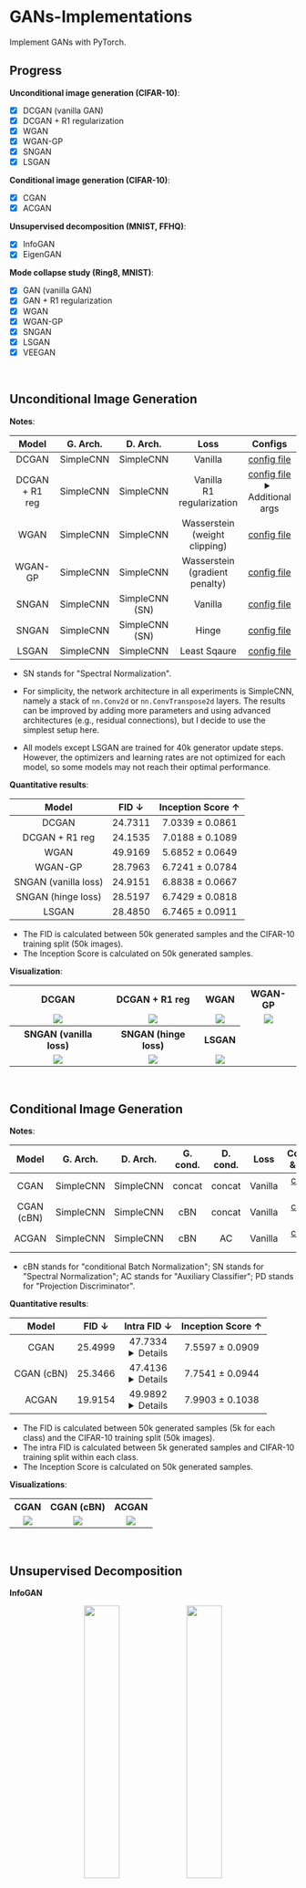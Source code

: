 # GANs-Implementations

Implement GANs with PyTorch.



## Progress

**Unconditional image generation (CIFAR-10)**:

- [x] DCGAN (vanilla GAN)
- [x] DCGAN + R1 regularization
- [x] WGAN
- [x] WGAN-GP
- [x] SNGAN
- [x] LSGAN

**Conditional image generation (CIFAR-10)**:

- [x] CGAN
- [x] ACGAN

**Unsupervised decomposition (MNIST, FFHQ)**:

- [x] InfoGAN
- [x] EigenGAN

**Mode collapse study (Ring8, MNIST)**:

- [x] GAN (vanilla GAN)
- [x] GAN + R1 regularization
- [x] WGAN
- [x] WGAN-GP
- [x] SNGAN
- [x] LSGAN
- [x] VEEGAN

<br/>



## Unconditional Image Generation

**Notes**:

|     Model      | G. Arch.  |    D. Arch.    |                Loss                |                           Configs                            |
| :------------: | :-------: | :------------: | :--------------------------------: | :----------------------------------------------------------: |
|     DCGAN      | SimpleCNN |   SimpleCNN    |              Vanilla               |          [config file](./configs/gan_cifar10.yaml)           |
| DCGAN + R1 reg | SimpleCNN |   SimpleCNN    |   Vanilla<br/>R1 regularization    | [config file](./configs/gan_cifar10.yaml)<br/><details><summary>Additional args</summary>`--train.loss_fn.params.lambda_r1_reg 10.0`</details> |
|      WGAN      | SimpleCNN |   SimpleCNN    | Wasserstein<br/>(weight clipping)  |          [config file](./configs/wgan_cifar10.yaml)          |
|    WGAN-GP     | SimpleCNN |   SimpleCNN    | Wasserstein<br/>(gradient penalty) |        [config file](./configs/wgan_gp_cifar10.yaml)         |
|     SNGAN      | SimpleCNN | SimpleCNN (SN) |              Vanilla               |         [config file](./configs/sngan_cifar10.yaml)          |
|     SNGAN      | SimpleCNN | SimpleCNN (SN) |               Hinge                |      [config file](./configs/sngan_hinge_cifar10.yaml)       |
|     LSGAN      | SimpleCNN |   SimpleCNN    |            Least Sqaure            |         [config file](./configs/lsgan_cifar10.yaml)          |

- SN stands for "Spectral Normalization".

- For simplicity, the network architecture in all experiments is SimpleCNN, namely a stack of `nn.Conv2d` or `nn.ConvTranspose2d` layers. The results can be improved by adding more parameters and using advanced architectures (e.g., residual connections), but I decide to use the simplest setup here.

- All models except LSGAN are trained for 40k generator update steps. However, the optimizers and learning rates are not optimized for each model, so some models may not reach their optimal performance.



**Quantitative results**:

|        Model         |  FID ↓  | Inception Score ↑ |
| :------------------: | :-----: | :---------------: |
|        DCGAN         | 24.7311 |  7.0339 ± 0.0861  |
|    DCGAN + R1 reg    | 24.1535 |  7.0188 ± 0.1089  |
|         WGAN         | 49.9169 |  5.6852 ± 0.0649  |
|       WGAN-GP        | 28.7963 |  6.7241 ± 0.0784  |
| SNGAN (vanilla loss) | 24.9151 |  6.8838 ± 0.0667  |
|  SNGAN (hinge loss)  | 28.5197 |  6.7429 ± 0.0818  |
|        LSGAN         | 28.4850 |  6.7465 ± 0.0911  |

- The FID is calculated between 50k generated samples and the CIFAR-10 training split (50k images).
- The Inception Score is calculated on 50k generated samples.



**Visualization**:

<table style="text-align: center">
    <tr>
        <th>DCGAN</th>
        <th>DCGAN + R1 reg</th>
        <th>WGAN</th>
        <th>WGAN-GP</th>
    </tr>
    <tr>
        <td><img src="./assets/gan/cifar10.png"/></td>
        <td><img src="./assets/gan-r1reg/cifar10.png"/></td>
        <td><img src="./assets/wgan/cifar10.png"/></td>
        <td><img src="./assets/wgan-gp/cifar10.png"/></td>
    </tr>
    <tr>
        <th>SNGAN (vanilla loss)</th>
        <th>SNGAN (hinge loss)</th>
        <th>LSGAN</th>
    </tr>
    <tr>
        <td><img src="./assets/sngan/cifar10.png"/></td>
        <td><img src="./assets/sngan/hinge-cifar10.png"/></td>
        <td><img src="./assets/lsgan/cifar10.png"/></td>
    </tr>
</table>

<br/>



## Conditional Image Generation

**Notes**:

|   Model    | G. Arch.  | D. Arch.  | G. cond. | D. cond. |  Loss   |                 Configs & Args                 |
| :--------: | :-------: | :-------: | :------: | :------: | :-----: | :--------------------------------------------: |
|    CGAN    | SimpleCNN | SimpleCNN |  concat  |  concat  | Vanilla |   [config file](./configs/cgan_cifar10.yaml)   |
| CGAN (cBN) | SimpleCNN | SimpleCNN |   cBN    |  concat  | Vanilla | [config file](./configs/cgan_cbn_cifar10.yaml) |
|   ACGAN    | SimpleCNN | SimpleCNN |   cBN    |    AC    | Vanilla |  [config file](./configs/acgan_cifar10.yaml)   |


- cBN stands for "conditional Batch Normalization"; SN stands for "Spectral Normalization"; AC stands for "Auxiliary Classifier"; PD stands for "Projection Discriminator".



**Quantitative results**:

|   Model    |  FID ↓  |                         Intra FID ↓                          | Inception Score ↑ |
| :--------: | :-----: | :----------------------------------------------------------: | :---------------: |
|    CGAN    | 25.4999 | 47.7334<br/>            <details><summary>Details</summary><p>Class 0: 53.4163</p><p>Class 1: 44.3311</p><p>Class 2: 53.1971</p><p>Class 3: 52.2223</p><p>Class 4: 36.9577</p><p>Class 5: 65.0020</p><p>Class 6: 37.9598</p><p>Class 7: 48.3610</p><p>Class 8: 41.8075</p><p>Class 9: 44.0796</p></details> |  7.5597 ± 0.0909  |
| CGAN (cBN) | 25.3466 | 47.4136<br/>                <details><summary>Details</summary><p>Class 0: 51.5959</p><p>Class 1: 46.6855</p><p>Class 2: 49.9857</p><p>Class 3: 53.6737</p><p>Class 4: 35.1658</p><p>Class 5: 65.7719</p><p>Class 6: 38.0958</p><p>Class 7: 44.7279</p><p>Class 8: 43.3078</p><p>Class 9: 45.1265</p></details> |  7.7541 ± 0.0944  |
|   ACGAN    | 19.9154 | 49.9892<br/><details><summary>Details</summary><p>Class 0: 47.3203</p><p>Class 1: 38.6481</p><p>Class 2: 62.5885</p><p>Class 3: 66.2386</p><p>Class 4: 64.5535</p><p>Class 5: 60.7876</p><p>Class 6: 58.9524</p><p>Class 7: 36.8940</p><p>Class 8: 28.5964</p><p>Class 9: 35.3120</p></details> |  7.9903 ± 0.1038  |


- The FID is calculated between 50k generated samples (5k for each class) and the CIFAR-10 training split (50k images).
- The intra FID is calculated between 5k generated samples and CIFAR-10 training split within each class.
- The Inception Score is calculated on 50k generated samples.



**Visualizations**:

<table style="text-align: center">
    <tr>
        <th>CGAN</th>
        <th>CGAN (cBN)</th>
        <th>ACGAN</th>
    </tr>
    <tr>
        <td><img src="./assets/cgan/cifar10.png"/></td>
        <td><img src="./assets/cgan/cifar10-cbn.png"/></td>
        <td><img src="./assets/acgan/cifar10.png"/></td>
    </tr>
</table>



<br/>



## Unsupervised Decomposition

**InfoGAN**

<p align="center">
  <img src="./assets/infogan/disc.png" width=35% />
  <img src="./assets/infogan/cont.png" width=35% />
</p>

- Left: change the discrete latent variable, which corresponds to the digit type.
- Right: change one of the continuous latent variable from -1 to 1. However, the decomposition is not clear.
- Note: I found that batch normalization layers play an important role in InfoGAN. Without BN layers, the discrete latent variable tends to have a clear meaning as shown above, while the continuous variables have little effect. On the contrary, with BN layers, it's harder for the discrete variable to catch the digit type information and easier for continuous ones to find rotation in digits.

<br/>

**EigenGAN**

Random samples (no truncation):

<img src="./assets/eigengan/ffhq.png" width=100% />

Traverse:

<img src="./assets/eigengan/ffhq_traverse.png" width=100% />

<br/>



## Mode Collapse Study

Mode collapse is a notorious problem in GANs, where the model can only generate a few modes of the real data. Various methods have been proposed to solve it. To study this problem, I experimented different methods on the following two datasets:

- **Ring8**: eight gaussian distributions lying on a ring.
- **MNIST**: handwritten digit dataset.

For simplicity, the model architecture in all experiments is SimpleMLP, namely a stack of `nn.Linear` layers, thus the quality of generated MNIST image may not be so good. However, this section aims to demonstrate the mode collapse problem rather than to achieve the best image quality.

<br/>

**GAN**

<table style="text-align: center">
    <tr>
        <th>200 steps</th>
        <th>400 steps</th>
        <th>600 steps</th>
        <th>800 steps</th>
        <th>1000 steps</th>
    </tr>
    <tr>
        <td><img src="./assets/gan/ring8/step000199.png" ></td>
        <td><img src="./assets/gan/ring8/step000399.png" ></td>
        <td><img src="./assets/gan/ring8/step000599.png" ></td>
        <td><img src="./assets/gan/ring8/step000799.png" ></td>
        <td><img src="./assets/gan/ring8/step000999.png" ></td>
    </tr>
</table>

<table style="text-align: center">
    <tr>
        <th>1000 steps</th>
        <th>2000 steps</th>
        <th>3000 steps</th>
        <th>4000 steps</th>
        <th>5000 steps</th>
    </tr>
    <tr>
        <td><img src="./assets/gan/mnist/step000999.png" ></td>
        <td><img src="./assets/gan/mnist/step001999.png" ></td>
        <td><img src="./assets/gan/mnist/step002999.png" ></td>
        <td><img src="./assets/gan/mnist/step003999.png" ></td>
        <td><img src="./assets/gan/mnist/step004999.png" ></td>
    </tr>
</table>

On the Ring8 dataset, it can be clearly seen that all the generated data gather to only one of the 8 modes.

In the MNIST case, the generated images eventually collapse to 1.

<br/>

**GAN + R1 regularization**

<table style="text-align: center">
    <tr>
        <th>200 steps</th>
        <th>400 steps</th>
        <th>600 steps</th>
        <th>800 steps</th>
        <th>5000 steps</th>
    </tr>
    <tr>
        <td><img src="./assets/gan-r1reg/ring8/step000199.png" ></td>
        <td><img src="./assets/gan-r1reg/ring8/step000399.png" ></td>
        <td><img src="./assets/gan-r1reg/ring8/step000599.png" ></td>
        <td><img src="./assets/gan-r1reg/ring8/step000799.png" ></td>
        <td><img src="./assets/gan-r1reg/ring8/step004999.png" ></td>
    </tr>
</table>

<table style="text-align: center">
    <tr>
        <th>1000 steps</th>
        <th>3000 steps</th>
        <th>5000 steps</th>
        <th>7000 steps</th>
        <th>9000 steps</th>
    </tr>
    <tr>
        <td><img src="./assets/gan-r1reg/mnist/step000999.png" ></td>
        <td><img src="./assets/gan-r1reg/mnist/step002999.png" ></td>
        <td><img src="./assets/gan-r1reg/mnist/step004999.png" ></td>
        <td><img src="./assets/gan-r1reg/mnist/step006999.png" ></td>
        <td><img src="./assets/gan-r1reg/mnist/step008999.png" ></td>
    </tr>
</table>

R1 regularization, a technique to stabilize the training process of GANs, can prevent mode collapse in vanilla GAN as well.

<br/>

**WGAN**

<table style="text-align: center">
    <tr>
        <th>200 steps</th>
        <th>400 steps</th>
        <th>600 steps</th>
        <th>800 steps</th>
        <th>5000 steps</th>
    </tr>
    <tr>
        <td><img src="./assets/wgan/ring8/step000199.png" ></td>
        <td><img src="./assets/wgan/ring8/step000399.png" ></td>
        <td><img src="./assets/wgan/ring8/step000599.png" ></td>
        <td><img src="./assets/wgan/ring8/step000799.png" ></td>
        <td><img src="./assets/wgan/ring8/step004999.png" ></td>
    </tr>
</table>

<table style="text-align: center">
    <tr>
        <th>1000 steps</th>
        <th>3000 steps</th>
        <th>5000 steps</th>
        <th>7000 steps</th>
        <th>9000 steps</th>
    </tr>
    <tr>
        <td><img src="./assets/wgan/mnist/step000999.png" ></td>
        <td><img src="./assets/wgan/mnist/step002999.png" ></td>
        <td><img src="./assets/wgan/mnist/step004999.png" ></td>
        <td><img src="./assets/wgan/mnist/step006999.png" ></td>
        <td><img src="./assets/wgan/mnist/step008999.png" ></td>
    </tr>
</table>

WGAN indeed resolves the mode collapse problem, but converges much slower due to weight clipping.

<br/>

**WGAN-GP**

<table style="text-align: center">
    <tr>
        <th>200 steps</th>
        <th>400 steps</th>
        <th>600 steps</th>
        <th>800 steps</th>
        <th>5000 steps</th>
    </tr>
    <tr>
        <td><img src="./assets/wgan-gp/ring8/step000199.png" ></td>
        <td><img src="./assets/wgan-gp/ring8/step000399.png" ></td>
        <td><img src="./assets/wgan-gp/ring8/step000599.png" ></td>
        <td><img src="./assets/wgan-gp/ring8/step000799.png" ></td>
        <td><img src="./assets/wgan-gp/ring8/step004999.png" ></td>
    </tr>
</table>

<table style="text-align: center">
    <tr>
        <th>1000 steps</th>
        <th>3000 steps</th>
        <th>5000 steps</th>
        <th>7000 steps</th>
        <th>9000 steps</th>
    </tr>
    <tr>
        <td><img src="./assets/wgan-gp/mnist/step000999.png" ></td>
        <td><img src="./assets/wgan-gp/mnist/step002999.png" ></td>
        <td><img src="./assets/wgan-gp/mnist/step004999.png" ></td>
        <td><img src="./assets/wgan-gp/mnist/step006999.png" ></td>
        <td><img src="./assets/wgan-gp/mnist/step008999.png" ></td>
    </tr>
</table>

WGAN-GP improves WGAN by replacing the hard weight clipping with the soft gradient penalty.

The pathological weights distribution in WGAN's discriminator does not appear in WGAN-GP, as shown below.

<p style="text-align: center">
    <img src="./assets/wgan_stats.png" width=40% />
    <img src="./assets/wgan_gp_stats.png" width=40% />
</p>
<br/>

**SNGAN**

<table style="text-align: center">
    <tr>
        <th>200 steps</th>
        <th>400 steps</th>
        <th>600 steps</th>
        <th>800 steps</th>
        <th>5000 steps</th>
    </tr>
    <tr>
        <td><img src="./assets/sngan/ring8/step000199.png" ></td>
        <td><img src="./assets/sngan/ring8/step000399.png" ></td>
        <td><img src="./assets/sngan/ring8/step000599.png" ></td>
        <td><img src="./assets/sngan/ring8/step000799.png" ></td>
        <td><img src="./assets/sngan/ring8/step004999.png" ></td>
    </tr>
</table>

<table style="text-align: center">
    <tr>
        <th>1000 steps</th>
        <th>3000 steps</th>
        <th>5000 steps</th>
        <th>7000 steps</th>
        <th>9000 steps</th>
    </tr>
    <tr>
        <td><img src="./assets/sngan/mnist/step000999.png" ></td>
        <td><img src="./assets/sngan/mnist/step002999.png" ></td>
        <td><img src="./assets/sngan/mnist/step004999.png" ></td>
        <td><img src="./assets/sngan/mnist/step006999.png" ></td>
        <td><img src="./assets/sngan/mnist/step008999.png" ></td>
    </tr>
</table>

Note: The above SNGAN is trained with the vanilla GAN loss instead of the hinge loss.

SNGAN uses spectral normalization to control the Lipschitz constant of the discriminator. Even with the vanilla GAN loss, SNGAN can avoid mode collapse problem.

<br/>

**LSGAN**

<table style="text-align: center">
    <tr>
        <th>200 steps</th>
        <th>400 steps</th>
        <th>600 steps</th>
        <th>800 steps</th>
        <th>5000 steps</th>
    </tr>
    <tr>
        <td><img src="./assets/lsgan/ring8/step000199.png" ></td>
        <td><img src="./assets/lsgan/ring8/step000399.png" ></td>
        <td><img src="./assets/lsgan/ring8/step000599.png" ></td>
        <td><img src="./assets/lsgan/ring8/step000799.png" ></td>
        <td><img src="./assets/lsgan/ring8/step004999.png" ></td>
    </tr>
</table>

<table style="text-align: center">
    <tr>
        <th>1000 steps</th>
        <th>3000 steps</th>
        <th>5000 steps</th>
        <th>7000 steps</th>
        <th>9000 steps</th>
    </tr>
    <tr>
        <td><img src="./assets/lsgan/mnist/step000999.png" ></td>
        <td><img src="./assets/lsgan/mnist/step002999.png" ></td>
        <td><img src="./assets/lsgan/mnist/step004999.png" ></td>
        <td><img src="./assets/lsgan/mnist/step006999.png" ></td>
        <td><img src="./assets/lsgan/mnist/step008999.png" ></td>
    </tr>
</table>

LSGAN uses MSE instead of Cross-Entropy as the loss function to overcome the vanishing gradients in vanilla GAN. However, it still suffers from the mode collapse problem. For example, as shown above, LSGAN fails to cover all 8 modes on the Ring8 dataset.

Note: Contrary to the claim in the paper, I found that LSGAN w/o batch normalization does not converge on MNIST.

<br/>

**VEEGAN**

<table style="text-align: center">
    <tr>
        <th>200 steps</th>
        <th>400 steps</th>
        <th>600 steps</th>
        <th>800 steps</th>
        <th>5000 steps</th>
    </tr>
    <tr>
        <td><img src="./assets/veegan/ring8/step000199.png" ></td>
        <td><img src="./assets/veegan/ring8/step000399.png" ></td>
        <td><img src="./assets/veegan/ring8/step000599.png" ></td>
        <td><img src="./assets/veegan/ring8/step000799.png" ></td>
        <td><img src="./assets/veegan/ring8/step004999.png" ></td>
    </tr>
</table>

<table style="text-align: center">
    <tr>
        <th>1000 steps</th>
        <th>3000 steps</th>
        <th>5000 steps</th>
        <th>7000 steps</th>
        <th>10000 steps</th>
    </tr>
    <tr>
        <td><img src="./assets/veegan/mnist/step000999.png" ></td>
        <td><img src="./assets/veegan/mnist/step002999.png" ></td>
        <td><img src="./assets/veegan/mnist/step004999.png" ></td>
        <td><img src="./assets/veegan/mnist/step006999.png" ></td>
        <td><img src="./assets/veegan/mnist/step009999.png" ></td>
    </tr>
</table>

VEEGAN uses an extra network to reconstruct the latent codes from the generated data.

<br/>



## Run the code



### Pretrained weights

The checkpoints and training logs are stored in [xyfJASON/GANs-Implementations](https://huggingface.co/xyfJASON/GANs-Implementations/tree/main) on huggingface.



### Train

For GAN, WGAN-GP, SNGAN, LSGAN:

```shell
accelerate-launch scripts/train.py -c ./configs/xxx.yaml
```

For WGAN (weight clipping), InfoGAN, VEEGAN, CGAN, ACGAN and EigenGAN, use the scripts with corresponding name instead:

```shell
accelerate-launch scripts/train_xxxgan.py -c ./configs/xxx.yaml
```



### Sample

**Unconditional GANs**:

```shell
accelerate-launch scripts/sample.py \
    -c ./configs/xxx.yaml \
    --weights /path/to/saved/ckpt/model.pt \
    --n_samples N_SAMPLES \
    --save_dir SAVE_DIR
```

**Conditional GANs**:

```shell
accelerate-launch scripts/sample_cond.py \
    -c ./configs/xxx.yaml \
    --weights /path/to/saved/ckpt/model.pt \
    --n_classes N_CLASSES \
    --n_samples_per_class N_SAMPLES_PER_CLASS \
    --save_dir SAVE_DIR
```

**EigenGAN**:

```shell
accelerate-launch scripts/sample_eigengan.py \
    -c ./configs/xxx.yaml \
    --weights /path/to/saved/ckpt/model.pt \
    --n_samples N_SAMPLES \
    --save_dir SAVE_DIR \
    --mode MODE
```



### Evaluate

Sample images following the instructions above and use tools like [torch-fidelity](https://github.com/toshas/torch-fidelity) to calculate FID / IS.
